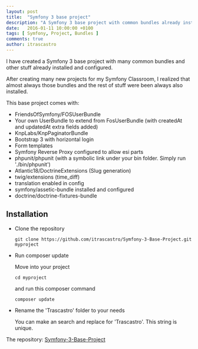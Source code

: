 ```yaml
---
layout: post
title:  "Symfony 3 base project"
description: "A Symfony 3 base project with common bundles already installed"
date:   2016-01-11 10:00:00 +0100
tags: [ Symfony, Project, Bundles ]
comments: true
author: itrascastro
---
```


I have created a Symfony 3 base project with many common bundles and other stuff already installed and configured.

After creating many new projects for my Symfony Classroom, I realized that almost always those bundles and the rest of stuff were been always also installed.

This base project comes with:

- FriendsOfSymfony/FOSUserBundle
- Your own UserBundle to extend from FosUserBundle (with createdAt and updatedAt extra fields added)
- KnpLabs/KnpPaginatorBundle
- Bootstrap 3 with horizontal login
- Form templates
- Symfony Reverse Proxy configured to allow esi parts
- phpunit/phpunit (with a symbolic link under your bin folder. Simply run './bin/phpunit')
- Atlantic18/DoctrineExtensions (Slug generation)
- twig/extensions (time_diff)
- translation enabled in config
- symfony/assetic-bundle installed and configured
- doctrine/doctrine-fixtures-bundle

## Installation

- Clone the repository

  ```
  git clone https://github.com/itrascastro/Symfony-3-Base-Project.git myproject
  ```

- Run composer update

  Move into your project

  ```
  cd myproject
  ```

  and run this composer command

  ```
  composer update
  ```

- Rename the 'Trascastro' folder to your needs

  You can make an search and replace for 'Trascastro'. This string is unique.

The repository: [Symfony-3-Base-Project](https://github.com/itrascastro/Symfony-3-Base-Project)
